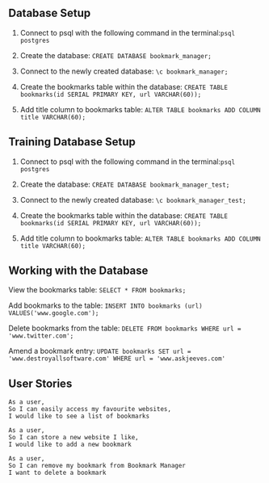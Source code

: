 
## Database Setup

1. Connect to psql with the following command in the terminal:```psql postgres```

2. Create the database: ```CREATE DATABASE bookmark_manager;```

3. Connect to the newly created database: ```\c bookmark_manager;```

4. Create the bookmarks table within the database: ```CREATE TABLE bookmarks(id SERIAL PRIMARY KEY, url VARCHAR(60));```

5. Add title column to bookmarks table: ```ALTER TABLE bookmarks ADD COLUMN title VARCHAR(60);```

## Training Database Setup

1. Connect to psql with the following command in the terminal:```psql postgres```

2. Create the database: ```CREATE DATABASE bookmark_manager_test;```

3. Connect to the newly created database: ```\c bookmark_manager_test;```

4. Create the bookmarks table within the database: ```CREATE TABLE bookmarks(id SERIAL PRIMARY KEY, url VARCHAR(60));```

5. Add title column to bookmarks table: ```ALTER TABLE bookmarks ADD COLUMN title VARCHAR(60);```


## Working with the Database

View the bookmarks table: ```SELECT * FROM bookmarks;```

Add bookmarks to the table: ```INSERT INTO bookmarks (url) VALUES('www.google.com');```

Delete bookmarks from the table: ```DELETE FROM bookmarks WHERE url = 'www.twitter.com';```

Amend a bookmark entry: ```UPDATE bookmarks SET url = 'www.destroyallsoftware.com' WHERE url = 'www.askjeeves.com'```

## User Stories

```
As a user,
So I can easily access my favourite websites,
I would like to see a list of bookmarks

As a user,
So I can store a new website I like,
I would like to add a new bookmark

As a user,
So I can remove my bookmark from Bookmark Manager
I want to delete a bookmark
```
